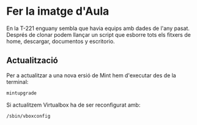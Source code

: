 # Fer la imatge d'Aula
En la T-221 enguany sembla que havia equips amb dades de l'any pasat. Després de clonar podem llançar un script que esborre tots els fitxers de home, descargar, documentos y escritorio.

## Actualització
Per a actualitzar a una nova ersió de Mint hem d'executar des de la terminal:
```bash
mintupgrade
```

Si actualitzem Virtualbox ha de ser reconfigurat amb:
```bash
/sbin/vboxconfig
```

